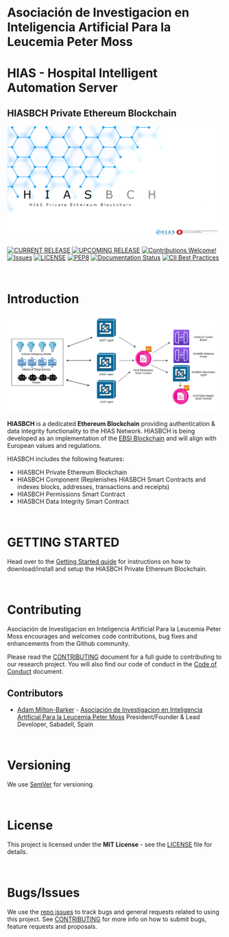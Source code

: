 # Asociación de Investigacion en Inteligencia Artificial Para la Leucemia Peter Moss
# HIAS - Hospital Intelligent Automation Server
## HIASBCH Private Ethereum Blockchain

![HIAS - Hospital Intelligent Automation Server](assets/images/project-banner.jpg)

[![CURRENT RELEASE](https://img.shields.io/badge/CURRENT%20RELEASE-1.0.0-blue.svg)](https://github.com/AIIAL/HIASHDI/tree/release-1.0.0) [![UPCOMING RELEASE](https://img.shields.io/badge/DEV%20BRANCH-develop-blue.svg)](https://github.com/AIIAL/HIASHDI/tree/develop) [![Contributions Welcome!](https://img.shields.io/badge/Contributions-Welcome-lightgrey.svg)](CONTRIBUTING.md)  [![Issues](https://img.shields.io/badge/Issues-Welcome-lightgrey.svg)](issues) [![LICENSE](https://img.shields.io/badge/LICENSE-MIT-blue.svg)](LICENSE) [![PEP8](https://img.shields.io/badge/code%20style-pep8-orange.svg)](https://www.python.org/dev/peps/pep-0008/) [![Documentation Status](https://readthedocs.org/projects/hiasbch/badge/?version=latest)](https://hiasbch.readthedocs.io/en/latest/?badge=latest)
 [![CII Best Practices](https://bestpractices.coreinfrastructure.org/projects/5168/badge)](https://bestpractices.coreinfrastructure.org/projects/5168)

&nbsp;

# Introduction

![HIASBCH Private Ethereum Blockchain](assets/images/hiasbch-network.jpg)

**HIASBCH** is a dedicated **Ethereum Blockchain** providing authentication & data integrity functionality to the HIAS Network. HIASBCH is being developed as an implementation of the [EBSI Blockchain](https://ec.europa.eu/cefdigital/wiki/display/CEFDIGITAL/EBSI) and will align with European values and regulations.

HIASBCH includes the following features:

- HIASBCH Private Ethereum Blockchain
- HIASBCH Component (Replenishes HIASBCH Smart Contracts and indexes blocks, addresses, transactions and receipts)
- HIASBCH Permissions Smart Contract
- HIASBCH Data Integrity Smart Contract

&nbsp;

# GETTING STARTED

Head over to the [Getting Started guide](docs/index.md) for instructions on how to download/install and setup the HIASBCH Private Ethereum Blockchain.

&nbsp;

# Contributing
Asociación de Investigacion en Inteligencia Artificial Para la Leucemia Peter Moss encourages and welcomes code contributions, bug fixes and enhancements from the Github community.

Please read the [CONTRIBUTING](CONTRIBUTING.md "CONTRIBUTING") document for a full guide to contributing to our research project. You will also find our code of conduct in the [Code of Conduct](CODE-OF-CONDUCT.md) document.

## Contributors
- [Adam Milton-Barker](https://www.leukemiaairesearch.com/association/volunteers/adam-milton-barker "Adam Milton-Barker") - [Asociación de Investigacion en Inteligencia Artificial Para la Leucemia Peter Moss](https://www.leukemiaresearchassociation.ai "Asociación de Investigacion en Inteligencia Artificial Para la Leucemia Peter Moss") President/Founder & Lead Developer, Sabadell, Spain

&nbsp;

# Versioning
We use [SemVer](https://semver.org/) for versioning.

&nbsp;

# License
This project is licensed under the **MIT License** - see the [LICENSE](LICENSE "LICENSE") file for details.

&nbsp;

# Bugs/Issues
We use the [repo issues](issues "repo issues") to track bugs and general requests related to using this project. See [CONTRIBUTING](CONTRIBUTING.md "CONTRIBUTING") for more info on how to submit bugs, feature requests and proposals.